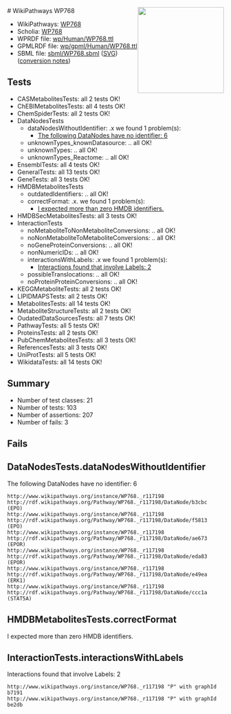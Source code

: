 <img style="float: right; width: 200px" src="../logo.png" />
# WikiPathways WP768

* WikiPathways: [WP768](https://identifiers.org/wikipathways:WP768)
* Scholia: [WP768](https://scholia.toolforge.org/wikipathways/WP768)
* WPRDF file: [wp/Human/WP768.ttl](../wp/Human/WP768.ttl)
* GPMLRDF file: [wp/gpml/Human/WP768.ttl](../wp/gpml/Human/WP768.ttl)
* SBML file: [sbml/WP768.sbml](../sbml/WP768.sbml) ([SVG](../sbml/WP768.svg)) ([conversion notes](../sbml/WP768.txt))

## Tests
* CASMetabolitesTests: all 2 tests OK!
* ChEBIMetabolitesTests: all 4 tests OK!
* ChemSpiderTests: all 2 tests OK!
* DataNodesTests
    * dataNodesWithoutIdentifier: .x we found 1 problem(s):
        * [The following DataNodes have no identifier: 6](#d2d32fa5)
    * unknownTypes_knownDatasource: .. all OK!
    * unknownTypes: .. all OK!
    * unknownTypes_Reactome: .. all OK!
* EnsemblTests: all 4 tests OK!
* GeneralTests: all 13 tests OK!
* GeneTests: all 3 tests OK!
* HMDBMetabolitesTests
    * outdatedIdentifiers: .. all OK!
    * correctFormat: .x. we found 1 problem(s):
        * [I expected more than zero HMDB identifiers.](#ad154c1e)
* HMDBSecMetabolitesTests: all 3 tests OK!
* InteractionTests
    * noMetaboliteToNonMetaboliteConversions: .. all OK!
    * noNonMetaboliteToMetaboliteConversions: .. all OK!
    * noGeneProteinConversions: .. all OK!
    * nonNumericIDs: .. all OK!
    * interactionsWithLabels: .x we found 1 problem(s):
        * [Interactions found that involve Labels: 2](#630d2679)
    * possibleTranslocations: .. all OK!
    * noProteinProteinConversions: .. all OK!
* KEGGMetaboliteTests: all 2 tests OK!
* LIPIDMAPSTests: all 2 tests OK!
* MetabolitesTests: all 14 tests OK!
* MetaboliteStructureTests: all 2 tests OK!
* OudatedDataSourcesTests: all 7 tests OK!
* PathwayTests: all 5 tests OK!
* ProteinsTests: all 2 tests OK!
* PubChemMetabolitesTests: all 3 tests OK!
* ReferencesTests: all 3 tests OK!
* UniProtTests: all 5 tests OK!
* WikidataTests: all 14 tests OK!


## Summary

* Number of test classes: 21
* Number of tests: 103
* Number of assertions: 207
* Number of fails: 3

## Fails

<a name="d2d32fa5" />

## DataNodesTests.dataNodesWithoutIdentifier

The following DataNodes have no identifier: 6
```
http://www.wikipathways.org/instance/WP768._r117198 http://rdf.wikipathways.org/Pathway/WP768._r117198/DataNode/b3cbc (EPO)
http://www.wikipathways.org/instance/WP768._r117198 http://rdf.wikipathways.org/Pathway/WP768._r117198/DataNode/f5813 (EPO)
http://www.wikipathways.org/instance/WP768._r117198 http://rdf.wikipathways.org/Pathway/WP768._r117198/DataNode/ae673 (EPOR)
http://www.wikipathways.org/instance/WP768._r117198 http://rdf.wikipathways.org/Pathway/WP768._r117198/DataNode/eda83 (EPOR)
http://www.wikipathways.org/instance/WP768._r117198 http://rdf.wikipathways.org/Pathway/WP768._r117198/DataNode/e49ea (ERK1)
http://www.wikipathways.org/instance/WP768._r117198 http://rdf.wikipathways.org/Pathway/WP768._r117198/DataNode/ccc1a (STAT5A)
```

<a name="ad154c1e" />

## HMDBMetabolitesTests.correctFormat

I expected more than zero HMDB identifiers.
<a name="630d2679" />

## InteractionTests.interactionsWithLabels

Interactions found that involve Labels: 2
```
http://www.wikipathways.org/instance/WP768._r117198 "P" with graphId b7191
http://www.wikipathways.org/instance/WP768._r117198 "P" with graphId be2db
```

